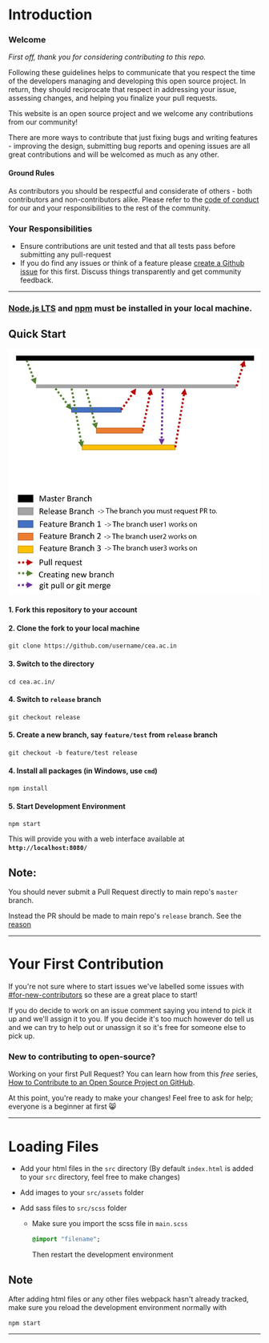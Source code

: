 # Introduction

### Welcome

*First off, thank you for considering contributing to this repo.*

Following these guidelines helps to communicate that you respect the time of the developers managing and developing this open source project. In return, they should reciprocate that respect in addressing your issue, assessing changes, and helping you finalize your pull requests.

This website is an open source project and we welcome any contributions from our community! 

There are more ways to contribute that just fixing bugs and writing features - improving the design, submitting bug reports and opening issues are all great contributions and will be welcomed as much as any other.

#### Ground Rules
As contributors you should be respectful and considerate of others - both contributors and non-contributors alike. Please refer to the [code of conduct](CODE_OF_CONDUCT.md) for our and your responsibilities to the rest of the community.

### Your Responsibilities
* Ensure contributions are unit tested and that all tests pass before submitting any pull-request
* If you do find any issues or think of a feature please [create a Github issue](https://github.com/ceadoor/cea.ac.in/issues/new) for this first. Discuss things transparently and get community feedback.

---


### [Node.js LTS](https://nodejs.org/en/download/) and [npm](https://www.npmjs.com/get-npm) must be installed in your local machine.


## Quick Start

![image](./.github/instruction.jpg)

#### 1. Fork this repository to your account
#### 2. Clone the fork to your local machine
```
git clone https://github.com/username/cea.ac.in
```
#### 3. Switch to the directory 
```
cd cea.ac.in/
```
#### 4. Switch to ```release``` branch
```
git checkout release
```
#### 5. Create a new branch, say ```feature/test``` from ```release``` branch
```
git checkout -b feature/test release
```
#### 4. Install all packages (in Windows, use ```cmd```)
```
npm install
```
#### 5. Start Development Environment
```
npm start
```
This will provide you with a web interface available at **`http://localhost:8080/`**


## Note: 
You should never submit a Pull Request directly to main repo's ```master``` branch.

Instead the PR should be made to main repo's ```release``` branch. See the [reason](./blob/master/.github/instruction.jpg?raw=true)

---

# Your First Contribution

If you're not sure where to start issues we've labelled some issues with [#for-new-contributors](https://github.com/ceadoor/cea.ac.in/issues?q=is%3Aissue+is%3Aopen+label%3Afor-new-contributors) so these are a great place to start!

If you do decide to work on an issue comment saying you intend to pick it up and we'll assign it to you. If you decide it's too much however do tell us and we can try to help out or unassign it so it's free for someone else to pick up.

### New to contributing to open-source?
Working on your first Pull Request? You can learn how from this *free* series, [How to Contribute to an Open Source Project on GitHub](https://egghead.io/series/how-to-contribute-to-an-open-source-project-on-github).

At this point, you're ready to make your changes! Feel free to ask for help; everyone is a beginner at first :smile_cat:

---

# Loading Files

- Add your html files in the `src` directory (By default `index.html` is added to your `src` directory, feel free to make changes)

- Add images to your `src/assets` folder
- Add sass files to `src/scss` folder

  - Make sure you import the scss file in `main.scss`

    ```sass
    @import "filename";
    ```
    Then restart the development environment

## Note 
After adding html files or any other files webpack hasn't already tracked, make sure you reload the development environment normally with
```
npm start
```
---